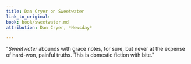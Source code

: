 ```yaml
---
title: Dan Cryer on Sweetwater
link_to_original: 
book: book/sweetwater.md
attribution: Dan Cryer, *Newsday*

---
```

"*Sweetwater* abounds with grace notes, for sure, but never at the expense of hard-won, painful truths. This is domestic fiction with bite."